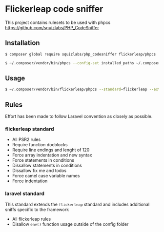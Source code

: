 # Flickerleap code sniffer

This project contains rulesets to be used with phpcs https://github.com/squizlabs/PHP_CodeSniffer

## Installation

```bash
$ composer global require squizlabs/php_codesniffer flickerleap/phpcs
```

```bash
$ ~/.composer/vendor/bin/phpcs --config-set installed_paths ~/.composer/vendor/flickerleap/phpcs/src/Standards
```

## Usage

```bash
$ ~/.composer/vendor/bin/flickerleap/phpcs --standard=flickerleap --extensions=php path/to/src
```

## Rules

Effort has been made to follow Laravel convention as closely as possible.

### flickerleap standard

- All PSR2 rules
- Require function docblocks
- Require line endings and lenght of 120
- Force array indentation and new syntax
- Force statements in conditions
- Dissallow statements in conditions
- Dissallow fix me and todos
- Force camel case variable names
- Force indentation

### laravel standard

This standard extends the `flickerleap` standard and includes additional sniffs specific to the framework

- All flickerleap rules
- Disallow `env()` function usage outside of the config folder
